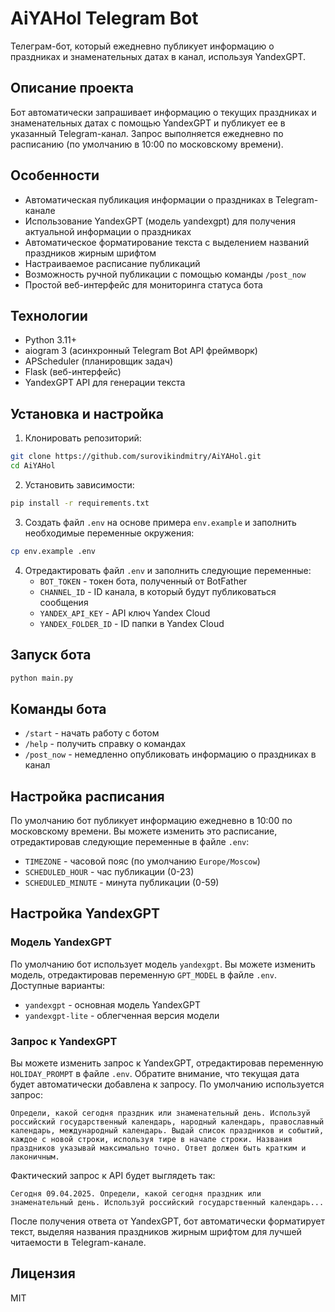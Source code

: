 # AiYAHol Telegram Bot

Телеграм-бот, который ежедневно публикует информацию о праздниках и знаменательных датах в канал, используя YandexGPT.

## Описание проекта

Бот автоматически запрашивает информацию о текущих праздниках и знаменательных датах с помощью YandexGPT и публикует ее в указанный Telegram-канал. Запрос выполняется ежедневно по расписанию (по умолчанию в 10:00 по московскому времени).

## Особенности

- Автоматическая публикация информации о праздниках в Telegram-канале
- Использование YandexGPT (модель yandexgpt) для получения актуальной информации о праздниках
- Автоматическое форматирование текста с выделением названий праздников жирным шрифтом
- Настраиваемое расписание публикаций
- Возможность ручной публикации с помощью команды `/post_now`
- Простой веб-интерфейс для мониторинга статуса бота

## Технологии

- Python 3.11+
- aiogram 3 (асинхронный Telegram Bot API фреймворк)
- APScheduler (планировщик задач)
- Flask (веб-интерфейс)
- YandexGPT API для генерации текста

## Установка и настройка

1. Клонировать репозиторий:
```bash
git clone https://github.com/surovikindmitry/AiYAHol.git
cd AiYAHol
```

2. Установить зависимости:
```bash
pip install -r requirements.txt
```

3. Создать файл `.env` на основе примера `env.example` и заполнить необходимые переменные окружения:
```bash
cp env.example .env
```

4. Отредактировать файл `.env` и заполнить следующие переменные:
   - `BOT_TOKEN` - токен бота, полученный от BotFather
   - `CHANNEL_ID` - ID канала, в который будут публиковаться сообщения
   - `YANDEX_API_KEY` - API ключ Yandex Cloud
   - `YANDEX_FOLDER_ID` - ID папки в Yandex Cloud

## Запуск бота

```bash
python main.py
```

## Команды бота

- `/start` - начать работу с ботом
- `/help` - получить справку о командах
- `/post_now` - немедленно опубликовать информацию о праздниках в канал

## Настройка расписания

По умолчанию бот публикует информацию ежедневно в 10:00 по московскому времени. Вы можете изменить это расписание, отредактировав следующие переменные в файле `.env`:

- `TIMEZONE` - часовой пояс (по умолчанию `Europe/Moscow`)
- `SCHEDULED_HOUR` - час публикации (0-23)
- `SCHEDULED_MINUTE` - минута публикации (0-59)

## Настройка YandexGPT

### Модель YandexGPT

По умолчанию бот использует модель `yandexgpt`. Вы можете изменить модель, отредактировав переменную `GPT_MODEL` в файле `.env`. Доступные варианты:
- `yandexgpt` - основная модель YandexGPT 
- `yandexgpt-lite` - облегченная версия модели

### Запрос к YandexGPT

Вы можете изменить запрос к YandexGPT, отредактировав переменную `HOLIDAY_PROMPT` в файле `.env`. Обратите внимание, что текущая дата будет автоматически добавлена к запросу. По умолчанию используется запрос:

```
Определи, какой сегодня праздник или знаменательный день. Используй российский государственный календарь, народный календарь, православный календарь, международный календарь. Выдай список праздников и событий, каждое с новой строки, используя тире в начале строки. Названия праздников указывай максимально точно. Ответ должен быть кратким и лаконичным.
```

Фактический запрос к API будет выглядеть так:
```
Сегодня 09.04.2025. Определи, какой сегодня праздник или знаменательный день. Используй российский государственный календарь...
```

После получения ответа от YandexGPT, бот автоматически форматирует текст, выделяя названия праздников жирным шрифтом для лучшей читаемости в Telegram-канале.

## Лицензия

MIT
